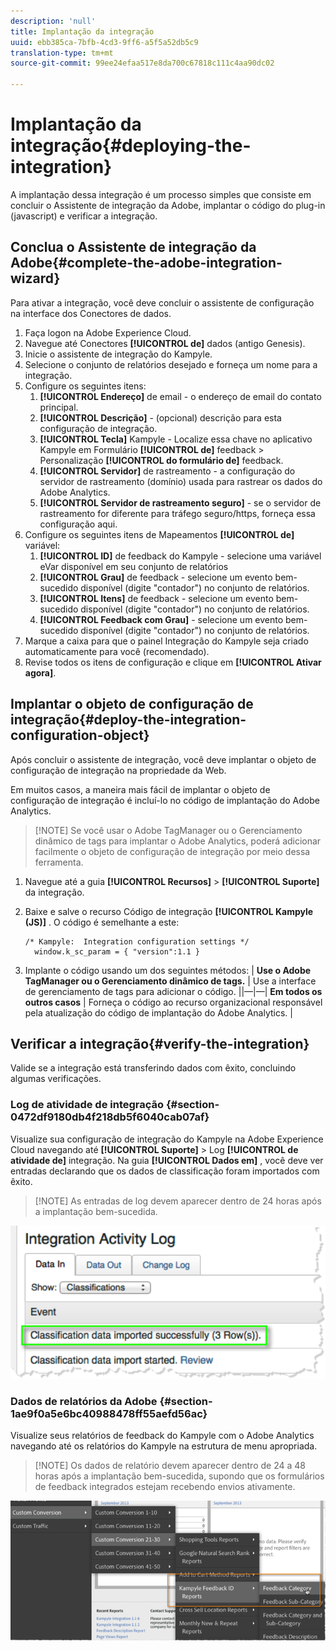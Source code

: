 ```yaml
---
description: 'null'
title: Implantação da integração
uuid: ebb385ca-7bfb-4cd3-9ff6-a5f5a52db5c9
translation-type: tm+mt
source-git-commit: 99ee24efaa517e8da700c67818c111c4aa90dc02

---
```



# Implantação da integração{#deploying-the-integration}

A implantação dessa integração é um processo simples que consiste em concluir o Assistente de integração da Adobe, implantar o código do plug-in (javascript) e verificar a integração.

## Conclua o Assistente de integração da Adobe{#complete-the-adobe-integration-wizard}

Para ativar a integração, você deve concluir o assistente de configuração na interface dos Conectores de dados.

1. Faça logon na Adobe Experience Cloud.
1. Navegue até Conectores **[!UICONTROL de]** dados (antigo Genesis).
1. Inicie o assistente de integração do Kampyle.
1. Selecione o conjunto de relatórios desejado e forneça um nome para a integração.
1. Configure os seguintes itens:
   1. **[!UICONTROL Endereço]** de email - o endereço de email do contato principal.
   1. **[!UICONTROL Descrição]** - (opcional) descrição para esta configuração de integração.
   1. **[!UICONTROL Tecla]** Kampyle - Localize essa chave no aplicativo Kampyle em Formulário **[!UICONTROL de]** feedback &gt; Personalização **[!UICONTROL do formulário de]** feedback.
   1. **[!UICONTROL Servidor]** de rastreamento - a configuração do servidor de rastreamento (domínio) usada para rastrear os dados do Adobe Analytics.
   1. **[!UICONTROL Servidor de rastreamento seguro]** - se o servidor de rastreamento for diferente para tráfego seguro/https, forneça essa configuração aqui.
1. Configure os seguintes itens de Mapeamentos **[!UICONTROL de]** variável:
   1. **[!UICONTROL ID]** de feedback do Kampyle - selecione uma variável eVar disponível em seu conjunto de relatórios
   1. **[!UICONTROL Grau]** de feedback - selecione um evento bem-sucedido disponível (digite "contador") no conjunto de relatórios.
   1. **[!UICONTROL Itens]** de feedback - selecione um evento bem-sucedido disponível (digite "contador") no conjunto de relatórios.
   1. **[!UICONTROL Feedback com Grau]** - selecione um evento bem-sucedido disponível (digite "contador") no conjunto de relatórios.
1. Marque a caixa para que o painel Integração do Kampyle seja criado automaticamente para você (recomendado).
1. Revise todos os itens de configuração e clique em **[!UICONTROL Ativar agora]**.

## Implantar o objeto de configuração de integração{#deploy-the-integration-configuration-object}

Após concluir o assistente de integração, você deve implantar o objeto de configuração de integração na propriedade da Web.

Em muitos casos, a maneira mais fácil de implantar o objeto de configuração de integração é incluí-lo no código de implantação do Adobe Analytics.

> [!NOTE] Se você usar o Adobe TagManager ou o Gerenciamento dinâmico de tags para implantar o Adobe Analytics, poderá adicionar facilmente o objeto de configuração de integração por meio dessa ferramenta.

1. Navegue até a guia **[!UICONTROL Recursos]** &gt; **[!UICONTROL Suporte]** da integração.
1. Baixe e salve o recurso Código de integração **[!UICONTROL Kampyle (JS)]** . O código é semelhante a este:

   ```
   /* Kampyle:  Integration configuration settings */
     window.k_sc_param = { "version":1.1 }
   ```

1. Implante o código usando um dos seguintes métodos:
| **Use o Adobe TagManager ou o Gerenciamento dinâmico de tags.** | Use a interface de gerenciamento de tags para adicionar o código. ||—|—| **Em todos os outros casos** | Forneça o código ao recurso organizacional responsável pela atualização do código de implantação do Adobe Analytics.  |

## Verificar a integração{#verify-the-integration}

Valide se a integração está transferindo dados com êxito, concluindo algumas verificações.

### Log de atividade de integração {#section-0472df9180db4f218db5f6040cab07af}

Visualize sua configuração de integração do Kampyle na Adobe Experience Cloud navegando até **[!UICONTROL Suporte]** &gt; Log **[!UICONTROL de atividade de]** integração. Na guia **[!UICONTROL Dados em]** , você deve ver entradas declarando que os dados de classificação foram importados com êxito.

> [!NOTE] As entradas de log devem aparecer dentro de 24 horas após a implantação bem-sucedida.

![](assets/integration_activity_log.png)

### Dados de relatórios da Adobe {#section-1ae9f0a5e6bc40988478ff55aefd56ac}

Visualize seus relatórios de feedback do Kampyle com o Adobe Analytics navegando até os relatórios do Kampyle na estrutura de menu apropriada.

> [!NOTE] Os dados de relatório devem aparecer dentro de 24 a 48 horas após a implantação bem-sucedida, supondo que os formulários de feedback integrados estejam recebendo envios ativamente.

![](assets/adobe_reporting_data.png)


